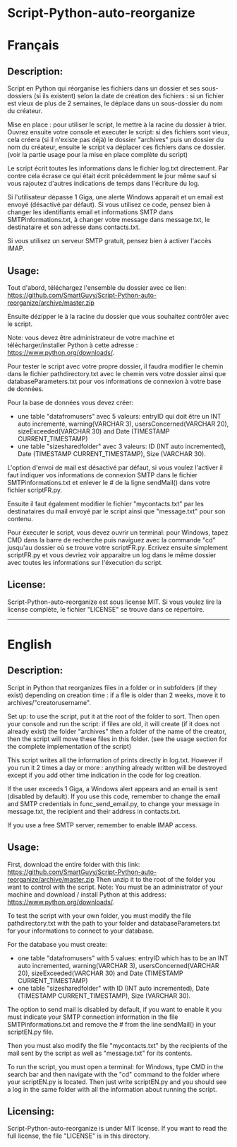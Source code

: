 ﻿# Script-Python-auto-reorganize

Français
=======

## Description:

Script en Python qui réorganise les fichiers dans un dossier et ses sous-dossiers (si ils existent) selon la date de création des fichiers : si un fichier est vieux de plus de 2 semaines, le déplace dans un sous-dossier du nom du créateur.

Mise en place : pour utiliser le script, le mettre à la racine du dossier à trier. 
Ouvrez ensuite votre console et executer le script: si des fichiers sont vieux, cela créera (si il n'existe pas déjà) le dossier "archives" puis un dossier du nom du créateur, ensuite le script va déplacer ces fichiers dans ce dossier. (voir la partie usage pour la mise en place complète du script)

Le script écrit toutes les informations dans le fichier log.txt directement. Par contre cela écrase ce qui était écrit précédemment le jour même sauf si vous rajoutez d'autres indications de temps dans l'écriture du log.

Si l'utilisateur dépasse 1 Giga, une alerte Windows apparait et un email est envoyé (désactivé par défaut). Si vous utilisez ce code, pensez bien à changer les identifiants email et informations SMTP dans SMTPinformations.txt, à changer votre message dans message.txt, le destinataire et son adresse dans contacts.txt.

Si vous utilisez un serveur SMTP gratuit, pensez bien à activer l'accès IMAP.


## Usage:

Tout d'abord, téléchargez l'ensemble du dossier avec ce lien: https://github.com/SmartGuyy/Script-Python-auto-reorganize/archive/master.zip

Ensuite dézipper le à la racine du dossier que vous souhaitez contrôler avec le script.

Note: vous devez être administrateur de votre machine et télécharger/installer Python à cette adresse : https://www.python.org/downloads/.

Pour tester le script avec votre propre dossier, il faudra modifier le chemin dans le fichier pathdirectory.txt avec le chemin vers votre dossier ainsi que databaseParameters.txt pour vos informations de connexion à votre base de données.

Pour la base de données vous devez créer:
- une table "datafromusers" avec 5 valeurs: entryID qui doit être un INT auto incrementé, warning(VARCHAR 3), usersConcerned(VARCHAR 20), sizeExceeded(VARCHAR 30) and Date (TIMESTAMP CURRENT_TIMESTAMP)
- une table "sizesharedfolder" avec 3 valeurs: ID (INT auto incremented), Date (TIMESTAMP CURRENT_TIMESTAMP), Size (VARCHAR 30).

L'option d'envoi de mail est désactivé par défaut, si vous voulez l'activer il faut indiquer vos informations de connexion SMTP dans le fichier SMTPinformations.txt et enlever le # de la ligne sendMail() dans votre fichier scriptFR.py.

Ensuite il faut également modifier le fichier "mycontacts.txt" par les destinataires du mail envoyé par le script ainsi que "message.txt" pour son contenu.

Pour éxecuter le script, vous devez ouvrir un terminal: pour Windows, tapez CMD dans la barre de recherche puis naviguez avec la commande "cd" jusqu'au dossier où se trouve votre scriptFR.py. Ecrivez ensuite simplement scriptFR.py et vous devriez voir apparaitre un log dans le même dossier avec toutes les informations sur l'éxecution du script.

## License:
Script-Python-auto-reorganize est sous license MIT.
Si vous voulez lire la license complète, le fichier "LICENSE" se trouve dans ce répertoire.

-------------------------------------------------------------------------------------------------------------------------------------------

English
=======

## Description:

Script in Python that reorganizes files in a folder or in subfolders (if they exist) depending on creation time : if a file is older than 2 weeks, move it to archives/"creatorusername".

Set up: to use the script, put it at the root of the folder to sort.
Then open your console and run the script: if files are old, it will create (if it does not already exist) the folder "archives" then a folder of the name of the creator, then the script will move these files in this folder. (see the usage section for the complete implementation of the script)

This script writes all the information of prints directly in log.txt. However if you run it 2 times a day or more : anything already written will be destroyed except if you add other time indication in the code for log creation.

If the user exceeds 1 Giga, a Windows alert appears and an email is sent (disabled by default). If you use this code, remember to change the email and SMTP credentials in func_send_email.py, to change your message in message.txt, the recipient and their address in contacts.txt.

If you use a free SMTP server, remember to enable IMAP access.


## Usage:

First, download the entire folder with this link: https://github.com/SmartGuyy/Script-Python-auto-reorganize/archive/master.zip
Then unzip it to the root of the folder you want to control with the script.
Note: You must be an administrator of your machine and download / install Python at this address: https://www.python.org/downloads/.

To test the script with your own folder, you must modify the file pathdirectory.txt with the path to your folder and databaseParameters.txt for your informations to connect to your database.

For the database you must create:
- one table "datafromusers" with 5 values: entryID which has to be an INT auto incremented, warning(VARCHAR 3), usersConcerned(VARCHAR 20), sizeExceeded(VARCHAR 30) and Date (TIMESTAMP CURRENT_TIMESTAMP)
- one table "sizesharedfolder" with ID (INT auto incremented), Date (TIMESTAMP CURRENT_TIMESTAMP), Size (VARCHAR 30).

The option to send mail is disabled by default, if you want to enable it you must indicate your SMTP connection information in the file SMTPinformations.txt and remove the # from the line sendMail() in your scriptEN.py file.

Then you must also modify the file "mycontacts.txt" by the recipients of the mail sent by the script as well as "message.txt" for its contents.

To run the script, you must open a terminal: for Windows, type CMD in the search bar and then navigate with the "cd" command to the folder where your scriptEN.py is located. Then just write scriptEN.py and you should see a log in the same folder with all the information about running the script.

## Licensing:
Script-Python-auto-reorganize is under MIT license.
If you want to read the full license, the file "LICENSE" is in this directory.
